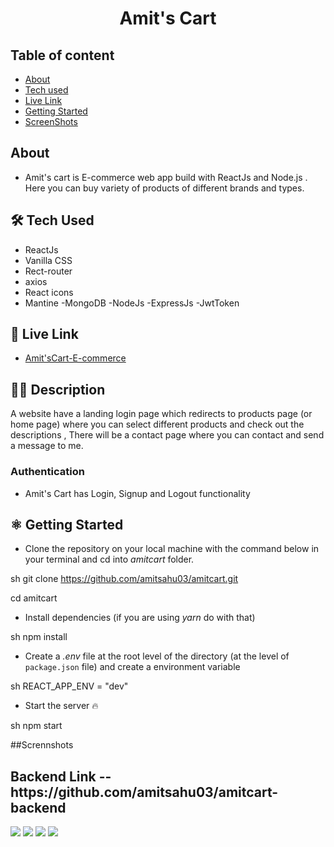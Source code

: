 <div align="center" >
<h1>Amit's Cart</h1>
</div>

## Table of content

- [About](#about)
- [Tech used](#🛠️-tech-used)
- [Live Link](#🚀-live-link)
- [Getting Started](#⚛️-getting-started)
- [ScreenShots](#📸-screenshots)


## About

- Amit's cart is E-commerce web app build with ReactJs and Node.js . Here you can buy variety of products of different brands and types.

## 🛠️ Tech Used

- ReactJs
- Vanilla CSS
- Rect-router
- axios
- React icons
- Mantine
-MongoDB
-NodeJs
-ExpressJs
-JwtToken

## 🚀 Live Link

- [Amit'sCart-E-commerce](https://amitcart.vercel.app/)

## 🧑‍💻 Description
A website have a landing login page which redirects to products page (or home page) where you can select different products and check out the descriptions , There will be  a contact page where you can contact and send a message to me.


### Authentication

- Amit's Cart has Login, Signup and Logout functionality

## ⚛️ Getting Started

- Clone the repository on your local machine with the command below in your terminal and cd into *amitcart* folder.

sh
git clone https://github.com/amitsahu03/amitcart.git

cd amitcart


- Install dependencies (if you are using *yarn* do with that)

sh
npm install


- Create a *.env* file at the root level of the directory (at the level of `package.json` file) and create a environment variable

sh
REACT_APP_ENV = "dev"


- Start the server 🔥

sh
npm start

##Scrennshots

<h2>Backend Link -- https://github.com/amitsahu03/amitcart-backend</h2>

<img src = "https://files.catbox.moe/ga2llj.png">
<img src = "https://files.catbox.moe/p3q0r9.png">
<img src = "https://files.catbox.moe/m6vin1.png">
<img src = "https://files.catbox.moe/00c8zy.png">